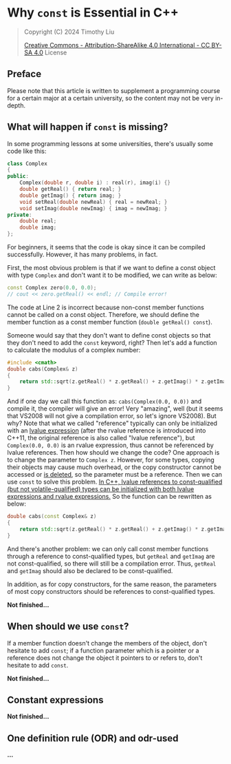 # Why `const` is Essential in C++

> Copyright (C) 2024 Timothy Liu
>
> [Creative Commons - Attribution-ShareAlike 4.0 International - CC BY-SA 4.0](https://creativecommons.org/licenses/by-sa/4.0/deed.en) License

## Preface

Please note that this article is written to supplement a programming course for a certain major at a certain university, so the content may not be very in-depth.

## What will happen if `const` is missing?

In some programming lessons at some universities, there's usually some code like this:

```c++
class Complex
{
public:
    Complex(double r, double i) : real(r), imag(i) {}
    double getReal() { return real; }
    double getImag() { return imag; }
    void setReal(double newReal) { real = newReal; }
    void setImag(double newImag) { imag = newImag; }
private:
    double real;
    double imag;
};
```

For beginners, it seems that the code is okay since it can be compiled successfully. However, it has many problems, in fact.

First, the most obvious problem is that if we want to define a const object with type `Complex` and don't want it to be modified, we can write as below:

```cpp
const Complex zero(0.0, 0.0);
// cout << zero.getReal() << endl; // Compile error!
```

The code at Line 2 is incorrect because non-const member functions cannot be called on a const object. Therefore, we should define the member function as a const member function (`double getReal() const`).

Someone would say that they don't want to define const objects so that they don't need to add the `const` keyword, right? Then let's add a function to calculate the modulus of a complex number:

```c++
#include <cmath>
double cabs(Complex& z)
{
    return std::sqrt(z.getReal() * z.getReal() + z.getImag() * z.getImag());
}
```

And if one day we call this function as: `cabs(Complex(0.0, 0.0))` and compile it, the compiler will give an error! Very "amazing", well (but it seems that VS2008 will not give a compilation error, so let's ignore VS2008). But why? Note that what we called "reference" typically can only be initialized with an [lvalue expression](./lvalue-and-rvalue.md) (after the rvalue reference is introduced into C++11, the original reference is also called "lvalue reference"), but `Complex(0.0, 0.0)` is an rvalue expression, thus cannot be referenced by lvalue references. Then how should we change the code? One approach is to change the parameter to `Complex z`. However, for some types, copying their objects may cause much overhead, or the copy constructor cannot be accessed or [is deleted](https://en.cppreference.com/w/cpp/language/function#Deleted_functions), so the parameter must be a reference. Then we can use `const` to solve this problem. [In C++, lvalue references to const-qualified (but not volatile-qualified) types can be initialized with both lvalue expressions and rvalue expressions.](https://en.cppreference.com/w/cpp/language/reference_initialization) So the function can be rewritten as below:

```c++
double cabs(const Complex& z)
{
    return std::sqrt(z.getReal() * z.getReal() + z.getImag() * z.getImag());
}
```

And there's another problem: we can only call const member functions through a reference to const-qualified types, but `getReal` and `getImag` are not const-qualified, so there will still be a compilation error. Thus, `getReal` and `getImag` should also be declared to be const-qualified.

In addition, as for copy constructors, for the same reason, the parameters of most copy constructors should be references to const-qualified types.

**Not finished...**

## When should we use `const`?

If a member function doesn't change the members of the object, don't hesitate to add `const`; if a function parameter which is a pointer or a reference does not change the object it pointers to or refers to, don't hesitate to add `const`.

**Not finished...**

## Constant expressions

**Not finished...**

## One definition rule (ODR) and odr-used

**...**
